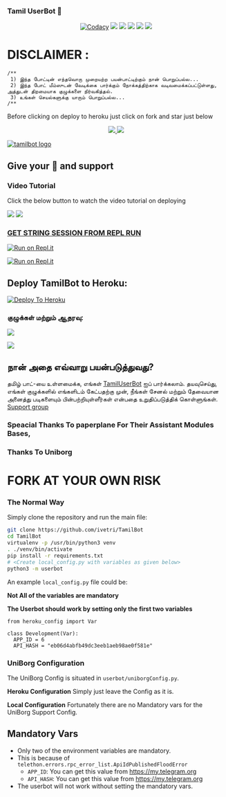 ### Tamil UserBot 🤖

<p align="center">
    <a href="https://app.codacy.com/manual/imsaravanakrish/tamilbot/dashboard"> <img src="https://img.shields.io/codacy/grade/4d58f2a402b54aed8a7d95f7add45a81?color=brightgreen&logo=codacy&logoColor=green&style=for-the-badge" alt="Codacy" /></a>
    <a href="https://github.com/imsaravanakrish/tamilbot"> <img src="https://img.shields.io/github/repo-size/imsaravanakrish/tamilbot?color=orange&logo=github&logoColor=green&style=for-the-badge" /></a>
    <a href="https://github.com/imsaravanakrish/tamilbot/commits/prince"> <img src="https://img.shields.io/github/last-commit/imsaravanakrish/tamilbot?color=blue&logo=github&logoColor=green&style=for-the-badge" /></a>
    <a href="https://github.com/imsaravanakrish/tamilbot/issues"> <img src="https://img.shields.io/github/issues/imsaravanakrish/tamilbot?color=blueviolet&logo=github&logoColor=green&style=for-the-badge" /></a>
    <a href="https://github.com/imsaravanakrish/tamilbot/network/members"> <img src="https://img.shields.io/github/forks/imsaravanakrish/tamilbot?color=red&logo=github&logoColor=green&style=for-the-badge" /></a>  
    <a href="https://pypi.org/project/Telethon/"> <img src="https://img.shields.io/pypi/v/telethon?color=yellow&label=telethon&logo=python&logoColor=green&style=for-the-badge" /></a>
</p>

# DISCLAIMER :
```
/**
 1) இந்த போட்டின் எந்தவொரு முறையற்ற பயன்பாட்டிற்கும் நான் பொறுப்பல்ல...
 2) இந்த போட் மீம்ஸுடன் வேடிக்கை பார்க்கும் நோக்கத்திற்காக வடிவமைக்கப்பட்டுள்ளது,
அத்துடன் திறமையாக குழுக்களை நிர்வகித்தல்.
 3) உங்கள் செயல்களுக்கு யாரும் பொறுப்பல்ல...
/**
```

Before clicking on deploy to heroku just click on fork and star just below

<p align="center">
  <a href="https://github.com/imsaravanakrish/tamilbot/fork">
    <img src="https://img.shields.io/github/forks/imsaravanakrish/tamilbot?label=Fork&style=social">
    
  </a>
  <a href="https://github.com/imsaravanakrish/tamilbot">
    <img src="https://img.shields.io/github/stars/imsaravanakrish/tamilbot?style=social">
  </a>
</p>

[![tamilbot logo](https://telegra.ph/file/2790938cacb9aa80d478c.jpg)](https://heroku.com/deploy?template=https://github.com/imsaravanakrish/tamil)

## Give your 💙 and support 




### Video Tutorial

Click the below button to watch the video tutorial on deploying

<a href="https://youtu.be/fqhCz-eRkgA"><img src="https://img.shields.io/badge/How%20To%20Deploy-blue.svg?logo=Youtube"></a>
<a href="https://youtu.be/fqhCz-eRkgA"><img src="https://img.shields.io/youtube/views/fqhCz-eRkgA?style=social">
    
    
###  GET STRING SESSION FROM REPL RUN

 [![Run on Repl.it](https://camo.githubusercontent.com/05149b448485553c6f14f6430a45c12dcc79ed3c/68747470733a2f2f7265706c2e69742f62616467652f6769746875622f6a61727669733231303930342f4a6172766973)](https://generatestringsession.ivetri.repl.run/)

 [![Run on Repl.it](https://camo.githubusercontent.com/05149b448485553c6f14f6430a45c12dcc79ed3c/68747470733a2f2f7265706c2e69742f62616467652f6769746875622f6a61727669733231303930342f4a6172766973)](https://repl.it/@ImSaravanakrish/Tamilbot#main.py)

## Deploy TamilBot to Heroku:

[![Deploy To Heroku](https://www.herokucdn.com/deploy/button.svg)](https://dashboard.heroku.com/new?button-url=https%3A%2F%2Fgithub.com%2Fimsaravanakrish%2Ftamilbot%2Ftree%2Fbugs&template=https%3A%2F%2Fgithub.com%2Fimsaravanakrish%2Ftamilbot)

### குழுக்கள் மற்றும் ஆதரவு:

[![](https://camo.githubusercontent.com/e531cdc1dbdcb78f8ffe767875a6b6d33c43e2e0/68747470733a2f2f696d672e736869656c64732e696f2f62616467652f4a6f696e2d54656c656772616d2532304368616e6e656c2d7265642e7376673f6c6f676f3d54656c656772616d)](https://t.me/tamiluserbot)

[![](https://camo.githubusercontent.com/7b0a8bb8af0b2466dd1c38a6c1367ddee45ba266/68747470733a2f2f696d672e736869656c64732e696f2f62616467652f4a6f696e2d54656c656772616d25323047726f75702d626c75652e7376673f6c6f676f3d74656c656772616d)](https://t.me/tamilsupport)

## நான் அதை எவ்வாறு பயன்படுத்துவது?

தமிழ் பாட்-யை உள்ளமைக்க, எங்கள் [TamilUserBot](https://t.me/TamilUserBot) ஐப் பார்க்கலாம்.
தயவுசெய்து, எங்கள் குழுக்களில் எங்களிடம் கேட்பதற்கு முன்,
நீங்கள் சேனல் மற்றும் தேவையான அனைத்து படிகளையும் பின்பற்றியுள்ளீர்கள் என்பதை உறுதிப்படுத்திக் கொள்ளுங்கள்.
[Support group](https://t.me/Tamilsupport)

### Speacial Thanks To paperplane For Their Assistant Modules Bases,
### Thanks To Uniborg

# FORK AT YOUR OWN RISK

### The Normal Way

Simply clone the repository and run the main file:
```sh
git clone https://github.com/ivetri/TamilBot
cd TamilBot
virtualenv -p /usr/bin/python3 venv
. ./venv/bin/activate
pip install -r requirements.txt
# <Create local_config.py with variables as given below>
python3 -m userbot
```

An example `local_config.py` file could be:

**Not All of the variables are mandatory**

__The Userbot should work by setting only the first two variables__

```python3
from heroku_config import Var

class Development(Var):
  APP_ID = 6
  API_HASH = "eb06d4abfb49dc3eeb1aeb98ae0f581e"
```

### UniBorg Configuration

The UniBorg Config is situated in `userbot/uniborgConfig.py`.

**Heroku Configuration**
Simply just leave the Config as it is.

**Local Configuration**
Fortunately there are no Mandatory vars for the UniBorg Support Config.

## Mandatory Vars

- Only two of the environment variables are mandatory.
- This is because of `telethon.errors.rpc_error_list.ApiIdPublishedFloodError`
    - `APP_ID`:   You can get this value from https://my.telegram.org
    - `API_HASH`:   You can get this value from https://my.telegram.org
- The userbot will not work without setting the mandatory vars.
